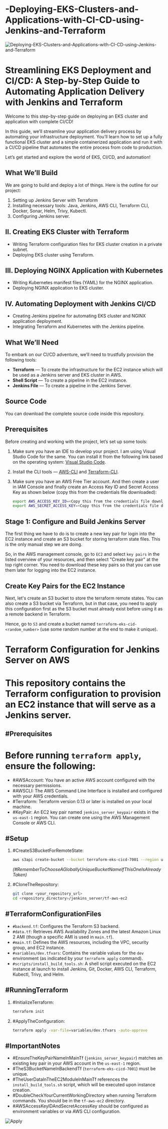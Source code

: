 # -Deploying-EKS-Clusters-and-Applications-with-CI-CD-using-Jenkins-and-Terraform

![Deploying-EKS-Clusters-and-Applications-with-CI-CD-using-Jenkins-and-Terraform](https://github.com/fareedmohamed11/-Deploying-EKS-Clusters-and-Applications-with-CI-CD-using-Jenkins-and-Terraform/blob/20dd743064a3f065309758ba9e695e85a072f2d5/image.png)

# Streamlining EKS Deployment and CI/CD: A Step-by-Step Guide to Automating Application Delivery with Jenkins and Terraform

Welcome to this step-by-step guide on deploying an EKS cluster and application with complete CI/CD!

In this guide, we’ll streamline your application delivery process by automating your infrastructure deployment. You’ll learn how to set up a fully functional EKS cluster and a simple containerized application and run it with a CI/CD pipeline that automates the entire process from code to production.

Let’s get started and explore the world of EKS, CI/CD, and automation!

## What We’ll Build
We are going to build and deploy a lot of things. Here is the outline for our project:

1. Setting up Jenkins Server with Terraform
2. Installing necessary tools: Java, Jenkins, AWS CLI, Terraform CLI, Docker, Sonar, Helm, Trivy, Kubectl.
3. Configuring Jenkins server.
## II. Creating EKS Cluster with Terraform
- Writing Terraform configuration files for EKS cluster creation in a private subnet.
- Deploying EKS cluster using Terraform.

## III. Deploying NGINX Application with Kubernetes
- Writing Kubernetes manifest files (YAML) for the NGINX application.
- Deploying NGINX application to EKS cluster.

## IV. Automating Deployment with Jenkins CI/CD
- Creating Jenkins pipeline for automating EKS cluster and NGINX application deployment.
- Integrating Terraform and Kubernetes with the Jenkins pipeline.

## What We’ll Need
To embark on our CI/CD adventure, we’ll need to trustfully provision the following tools:
- **Terraform** — To create the infrastructure for the EC2 instance which will be used as a Jenkins server and EKS cluster in AWS.
- **Shell Script** — To create a pipeline in the EC2 instance.
- **Jenkins File** — To create a pipeline in the Jenkins Server.
## Source Code
You can download the complete source code inside this repository.

## Prerequisites
Before creating and working with the project, let’s set up some tools:

1. Make sure you have an IDE to develop your project. I am using Visual Studio Code for the same. You can install it from the following link based on the operating system: [Visual Studio Code](https://code.visualstudio.com/download).

2. Install the CLI tools — [AWS-CLI](https://aws.amazon.com/cli/) and [Terraform-CLI](https://www.terraform.io/downloads.html).

3. Make sure you have an AWS Free Tier account. And then create a user in IAM Console and finally create an Access Key ID and Secret Access Key as shown below (copy this from the credentials file downloaded):

   ```bash
   export AWS_ACCESS_KEY_ID=<Copy this from the credentials file downloaded>
   export AWS_SECRET_ACCESS_KEY=<Copy this from the credentials file downloaded>
## Stage 1: Configure and Build Jenkins Server
The first thing we have to do is to create a new key pair for login into the EC2 instance and create an S3 bucket for storing terraform state files. This is the only manual step we are doing.

So, in the AWS management console, go to `EC2` and select `key pairs` in the listed overview of your resources, and then select "Create key pair" at the top right corner. You need to download these key pairs so that you can use them later for logging into the EC2 instance.

## Create Key Pairs for the EC2 Instance
Next, let's create an S3 bucket to store the terraform remote states. You can also create a S3 bucket via Terraform, but in that case, you need to apply this configuration first as the S3 bucket must already exist before using it as a remote backend in Terraform. 

Hence, go to `S3` and create a bucket named `terraform-eks-cid-<random_number>` (use some random number at the end to make it unique).
# Terraform Configuration for Jenkins Server on AWS

# This repository contains the Terraform configuration to provision an EC2 instance that will serve as a Jenkins server.

## #Prerequisites

# Before running `terraform apply`, ensure the following:

* #AWSAccount: You have an active AWS account configured with the necessary permissions.
* #AWSCLI: The AWS Command Line Interface is installed and configured with your AWS credentials.
* #Terraform: Terraform version 0.13 or later is installed on your local machine.
* #KeyPair: An EC2 key pair named `jenkins_server_keypair` exists in the `us-east-1` region. You can create one using the AWS Management Console or AWS CLI.

## #Setup

1.  #CreateS3BucketForRemoteState:
    ```bash
    aws s3api create-bucket --bucket terraform-eks-cicd-7001 --region us-east-1
    ```
    *(#RememberToChooseAGloballyUniqueBucketNameIfThisOneIsAlreadyTaken)*

2.  #CloneTheRepository:
    ```bash
    git clone <your_repository_url>
    cd <repository_directory>/jenkins_server/tf-aws-ec2
    ```

## #TerraformConfigurationFiles

* `#backend.tf`: Configures the Terraform S3 backend.
* `#data.tf`: Retrieves AWS Availability Zones and the latest Amazon Linux 2 AMI (though a specific AMI is used in `main.tf`).
* `#main.tf`: Defines the AWS resources, including the VPC, security group, and EC2 instance.
* `#variables/dev.tfvars`: Contains the variable values for the `dev` environment (as indicated by your `terraform apply` command).
* `#scripts/install_build_tools.sh`: A shell script executed on the EC2 instance at launch to install Jenkins, Git, Docker, AWS CLI, Terraform, Kubectl, Trivy, and Helm.

## #RunningTerraform

1.  #InitializeTerraform:
    ```bash
    terraform init
    ```

2.  #ApplyTheConfiguration:
    ```bash
    terraform apply -var-file=variables/dev.tfvars -auto-approve
    ```

## #ImportantNotes

* #EnsureTheKeyPairNameInMainTf (`jenkins_server_keypair`) matches an existing key pair in your AWS account in the `us-east-1` region.
* #TheS3BucketNameInBackendTf (`terraform-eks-cicd-7001`) must be unique.
* #TheUserDataInTheEC2ModuleInMainTf references the `install_build_tools.sh` script, which will be executed upon instance creation.
* #DoubleCheckYourCurrentWorkingDirectory when running Terraform commands. You should be in the `tf-aws-ec2` directory.
* #AWSAccessKeyIDAndSecretAccessKey should be configured as environment variables or via AWS CLI configuration.

![Apply](https://github.com/fareedmohamed11/-Deploying-EKS-Clusters-and-Applications-with-CI-CD-using-Jenkins-and-Terraform/blob/f61e2eeab933a938a363b933981c864fdca7840c/68747470733a2f2f6d69726f2e6d656469756d2e636f6d2f76322f726573697a653a6669743a3730302f312a3459646d76776c434b476148634446505365716d41772e706e67.png)
